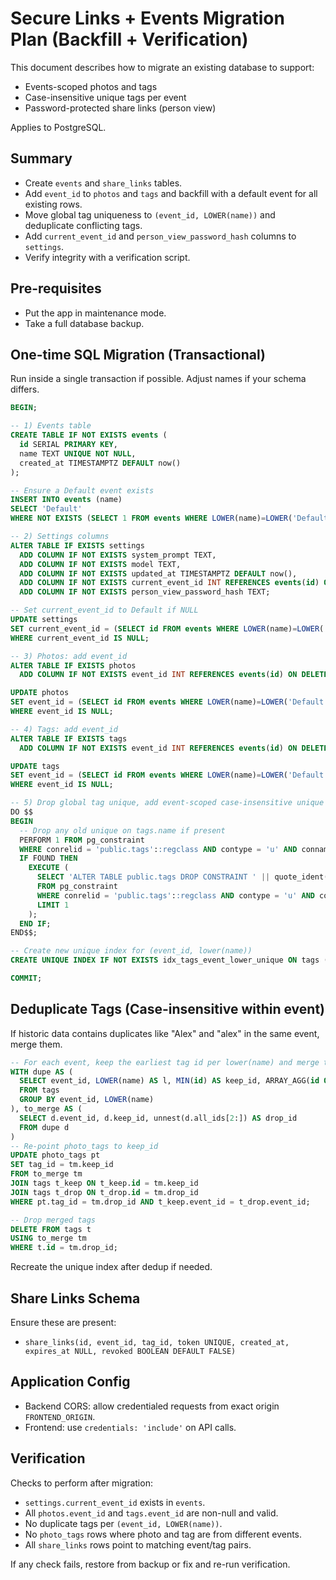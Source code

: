 # Secure Links + Events Migration Plan (Backfill + Verification)

This document describes how to migrate an existing database to support:
- Events-scoped photos and tags
- Case-insensitive unique tags per event
- Password-protected share links (person view)

Applies to PostgreSQL.

## Summary
- Create `events` and `share_links` tables.
- Add `event_id` to `photos` and `tags` and backfill with a default event for all existing rows.
- Move global tag uniqueness to `(event_id, LOWER(name))` and deduplicate conflicting tags.
- Add `current_event_id` and `person_view_password_hash` columns to `settings`.
- Verify integrity with a verification script.

## Pre-requisites
- Put the app in maintenance mode.
- Take a full database backup.

## One-time SQL Migration (Transactional)
Run inside a single transaction if possible. Adjust names if your schema differs.

```sql
BEGIN;

-- 1) Events table
CREATE TABLE IF NOT EXISTS events (
  id SERIAL PRIMARY KEY,
  name TEXT UNIQUE NOT NULL,
  created_at TIMESTAMPTZ DEFAULT now()
);

-- Ensure a Default event exists
INSERT INTO events (name)
SELECT 'Default'
WHERE NOT EXISTS (SELECT 1 FROM events WHERE LOWER(name)=LOWER('Default'));

-- 2) Settings columns
ALTER TABLE IF EXISTS settings
  ADD COLUMN IF NOT EXISTS system_prompt TEXT,
  ADD COLUMN IF NOT EXISTS model TEXT,
  ADD COLUMN IF NOT EXISTS updated_at TIMESTAMPTZ DEFAULT now(),
  ADD COLUMN IF NOT EXISTS current_event_id INT REFERENCES events(id) ON DELETE SET NULL,
  ADD COLUMN IF NOT EXISTS person_view_password_hash TEXT;

-- Set current_event_id to Default if NULL
UPDATE settings
SET current_event_id = (SELECT id FROM events WHERE LOWER(name)=LOWER('Default') LIMIT 1)
WHERE current_event_id IS NULL;

-- 3) Photos: add event_id
ALTER TABLE IF EXISTS photos
  ADD COLUMN IF NOT EXISTS event_id INT REFERENCES events(id) ON DELETE CASCADE;

UPDATE photos
SET event_id = (SELECT id FROM events WHERE LOWER(name)=LOWER('Default') LIMIT 1)
WHERE event_id IS NULL;

-- 4) Tags: add event_id
ALTER TABLE IF EXISTS tags
  ADD COLUMN IF NOT EXISTS event_id INT REFERENCES events(id) ON DELETE CASCADE;

UPDATE tags
SET event_id = (SELECT id FROM events WHERE LOWER(name)=LOWER('Default') LIMIT 1)
WHERE event_id IS NULL;

-- 5) Drop global tag unique, add event-scoped case-insensitive unique
DO $$
BEGIN
  -- Drop any old unique on tags.name if present
  PERFORM 1 FROM pg_constraint
  WHERE conrelid = 'public.tags'::regclass AND contype = 'u' AND conname LIKE '%tags_name%';
  IF FOUND THEN
    EXECUTE (
      SELECT 'ALTER TABLE public.tags DROP CONSTRAINT ' || quote_ident(conname)
      FROM pg_constraint
      WHERE conrelid = 'public.tags'::regclass AND contype = 'u' AND conname LIKE '%tags_name%'
      LIMIT 1
    );
  END IF;
END$$;

-- Create new unique index for (event_id, lower(name))
CREATE UNIQUE INDEX IF NOT EXISTS idx_tags_event_lower_unique ON tags (event_id, LOWER(name));

COMMIT;
```

## Deduplicate Tags (Case-insensitive within event)
If historic data contains duplicates like "Alex" and "alex" in the same event, merge them.

```sql
-- For each event, keep the earliest tag id per lower(name) and merge the rest
WITH dupe AS (
  SELECT event_id, LOWER(name) AS l, MIN(id) AS keep_id, ARRAY_AGG(id ORDER BY id) AS all_ids
  FROM tags
  GROUP BY event_id, LOWER(name)
), to_merge AS (
  SELECT d.event_id, d.keep_id, unnest(d.all_ids[2:]) AS drop_id
  FROM dupe d
)
-- Re-point photo_tags to keep_id
UPDATE photo_tags pt
SET tag_id = tm.keep_id
FROM to_merge tm
JOIN tags t_keep ON t_keep.id = tm.keep_id
JOIN tags t_drop ON t_drop.id = tm.drop_id
WHERE pt.tag_id = tm.drop_id AND t_keep.event_id = t_drop.event_id;

-- Drop merged tags
DELETE FROM tags t
USING to_merge tm
WHERE t.id = tm.drop_id;
```

Recreate the unique index after dedup if needed.

## Share Links Schema
Ensure these are present:
- `share_links(id, event_id, tag_id, token UNIQUE, created_at, expires_at NULL, revoked BOOLEAN DEFAULT FALSE)`

## Application Config
- Backend CORS: allow credentialed requests from exact origin `FRONTEND_ORIGIN`.
- Frontend: use `credentials: 'include'` on API calls.

## Verification
Checks to perform after migration:
- `settings.current_event_id` exists in `events`.
- All `photos.event_id` and `tags.event_id` are non-null and valid.
- No duplicate tags per `(event_id, LOWER(name))`.
- No `photo_tags` rows where photo and tag are from different events.
- All `share_links` rows point to matching event/tag pairs.

If any check fails, restore from backup or fix and re-run verification.

